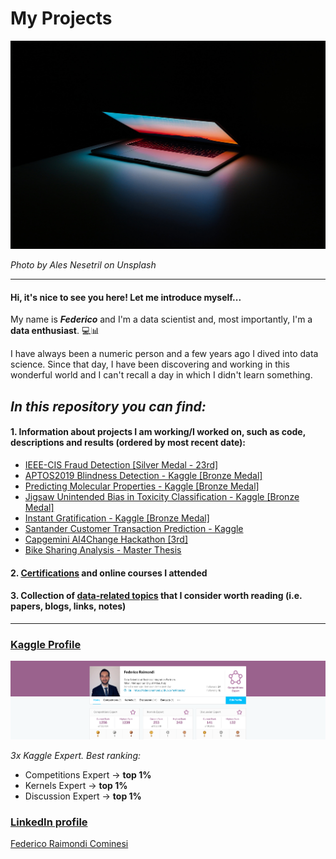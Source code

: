# My Projects

![cover](img/ales-nesetril-734016-unsplash.jpg)

_Photo by Ales Nesetril on Unsplash_

---
#### Hi, it's nice to see you here! Let me introduce myself...

My name is **_Federico_** and I'm a data scientist and, most importantly, I'm a **data enthusiast**. 💻📊

I have always been a numeric person and a few years ago I dived into data science. Since that day, I have been discovering and working in this wonderful world and I can't recall a day in which I didn't learn something.

## *In this repository you can find:*

#### 1. Information about projects I am working/I worked on, such as code, descriptions and results (ordered by most recent date):

- [IEEE-CIS Fraud Detection [Silver Medal - 23rd]](IEEE-CIS_Fraud_Detection)
- [APTOS2019 Blindness Detection - Kaggle [Bronze Medal]](APTOS2019_Blindness_Detection)
- [Predicting Molecular Properties - Kaggle [Bronze Medal]](Predicting_Molecular_Properties)
- [Jigsaw Unintended Bias in Toxicity Classification - Kaggle [Bronze Medal]](Jigsaw_Unintended_Bias_in_Toxicity_Classification)
- [Instant Gratification - Kaggle [Bronze Medal]](Kaggle_Instant_Gratification)
- [Santander Customer Transaction Prediction - Kaggle](Santander_Customer_Transaction_Prediction)
- [Capgemini AI4Change Hackathon [3rd]](Capgemini_AI4Change_Hackathon)
- [Bike Sharing Analysis - Master Thesis](Bike_Sharing_Analysis)


#### 2. [Certifications](https://github.com/FedericoRaimondi/myProjects/tree/master/Certifications) and online courses I attended

#### 3. Collection of [data-related topics](Data_Stuff) that I consider worth reading (i.e. papers, blogs, links, notes)

---

### [Kaggle Profile](https://www.kaggle.com/raimonds1993)
![kaggleprofile](img/kaggle.png)

_3x Kaggle Expert. Best ranking:_
- Competitions Expert -> **top 1%**
- Kernels Expert -> **top 1%**
- Discussion Expert -> **top 1%**

### [LinkedIn profile](https://www.linkedin.com/in/federico-raimondi-cominesi/)

<div class="LI-profile-badge"  data-version="v1" data-size="large" data-locale="en_US" data-type="horizontal" data-theme="dark" data-vanity="federico-raimondi-cominesi"><a class="LI-simple-link" href='https://it.linkedin.com/in/federico-raimondi-cominesi?trk=profile-badge'>Federico Raimondi Cominesi</a></div>

<script type="text/javascript" src="https://platform.linkedin.com/badges/js/profile.js" async defer></script>
